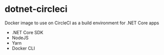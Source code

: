 # dotnet-circleci

Docker image to use on CircleCI as a build environment for .NET Core apps

- .NET Core SDK
- NodeJS
- Yarn
- Docker CLI

